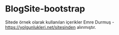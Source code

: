 # BlogSite-bootstrap
Sitede örnek olarak kullanılan içerikler Emre Durmuş - https://yolgunlukleri.net/sitesinden alınmıştır.
